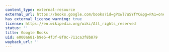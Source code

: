 ```yaml
---
content_type: external-resource
external_url: https://books.google.com/books?id=gPxwl7uSYfYC&pg=PA1=onepage#v=onepage&q&f=false
has_external_license_warning: true
license: https://en.wikipedia.org/wiki/All_rights_reserved
status: ''
title: Google Books
uid: e000a681-b9e6-4f3f-8f0c-711ca3f8b879
wayback_url: ''
---
```


